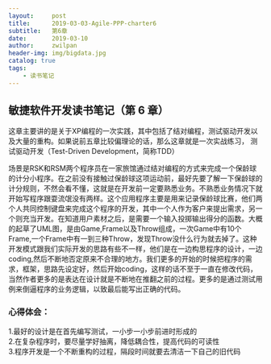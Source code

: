 ```yaml
---
layout:     post
title:      2019-03-03-Agile-PPP-charter6
subtitle:   第6章
date:       2019-03-10
author:     zwilpan
header-img: img/bigdata.jpg
catalog: true
tags:
    - 读书笔记
---
```



## 敏捷软件开发读书笔记（第 6 章）

这章主要讲的是关于XP编程的一次实践，其中包括了结对编程，测试驱动开发以及大量的重构。如果说前五章比较偏理论的话，那么这章就是一次实战练习， 测试驱动开发（Test-Driven Development，简称TDD）  

场景是RSK和RSM两个程序员在一家旅馆通过结对编程的方式来完成一个保龄球的计分小程序。在之前没有接触过保龄球这项运动前，最好先要了解一下保龄球的计分规则，不然会看不懂，这就是在开发前一定要熟悉业务。不熟悉业务情况下就开始写程序跟耍流氓没有两样。这个应用程序主要是用来记录保龄球比赛，他们两个人共同控制键盘来完成这个程序的开发，其中一个人作为客户来提出需求，另一个则充当开发。在知道用户素材之后，是需要一个输入投掷输出得分的函数。大概的起草了UML图，是由Game,Frame以及Throw组成，一次Game中有10个Frame,一个Frame中有一到三种Throw，发现Throw没什么行为就去掉了。这种开发模式跟我们实际开发的思路有些不一样，他们是在一边构思程序的设计，一边coding,然后不断地否定原来不合理的地方。我们更多的开始的时候把程序的需求，框架，思路先设定好，然后开始coding，这样的话不至于一直在修改代码，当然作者更多的是表达在设计就是不断地在推翻之前的过程。更多的是通过测试用例来倒逼程序的业务逻辑，以致最后能写出正确的代码。

### 心得体会：

1.最好的设计是在首先编写测试，一小步一小步前进时形成的  
2.在复杂程序时，要尽量学好抽离，降低耦合性，提高代码的可读性  
3.程序开发是一个不断重构的过程，隔段时间就要去清洁一下自己的旧代码